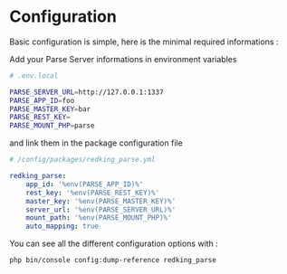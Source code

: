 # Configuration

Basic configuration is simple, here is the minimal required informations : 

Add your Parse Server informations in environment variables

```sh
# .env.local

PARSE_SERVER_URL=http://127.0.0.1:1337
PARSE_APP_ID=foo
PARSE_MASTER_KEY=bar
PARSE_REST_KEY=
PARSE_MOUNT_PHP=parse

```

and link them in the package configuration file

```yaml
# /config/packages/redking_parse.yml

redking_parse:
    app_id: '%env(PARSE_APP_ID)%'
    rest_key: '%env(PARSE_REST_KEY)%'
    master_key: '%env(PARSE_MASTER_KEY)%'
    server_url: '%env(PARSE_SERVER_URL)%'
    mount_path: '%env(PARSE_MOUNT_PHP)%'
    auto_mapping: true

```

You can see all the different configuration options with : 

```bash
php bin/console config:dump-reference redking_parse
```
